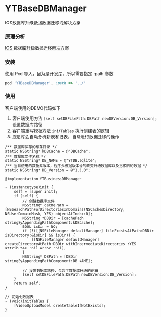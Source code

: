 # YTBaseDBManager
IOS数据库升级数据数据迁移的解决方案

### 原理分析
[IOS 数据库升级数据迁移解决方案](https://my.oschina.net/FEEDFACF/blog/901765)

### 安装

使用 Pod 导入，因为是开发库，所以需要指定 :path 参数
```ruby
pod 'YTBaseDBManager', :path => '../'
```

### 使用

客户端使用的DEMO代码如下  
1. 客户端使用方法 `[self setDBFilePath:DBPath newDBVersion:DB_Version];` 设置数据库路径
2. 客户端重写模板方法 `initTables` 执行创建表的逻辑
3. 底层库会自动分析新表和旧表，自动进行数据迁移的操作

```objc
/** 数据库保存的缓存目录 */
static NSString* kDBCache = @"DBCache";
/** 数据库文件名称 */
static NSString* DB_NAME = @"YTDB.sqlite";
/** 当前使用的数据库版本，程序会根据版本号的改变升级数据库以及迁移旧的数据 */
static NSString* DB_Version = @"1.0.0";

@implementation YTBusinessDBManager

- (instancetype)init {
    self = [super init];
    if (self) {
        // 创建数据库文件
        NSString* cachePath = [NSSearchPathForDirectoriesInDomains(NSCachesDirectory, NSUserDomainMask, YES) objectAtIndex:0];
        NSString *DBDir = [cachePath stringByAppendingPathComponent:kDBCache];
        BOOL isDir = NO;
        if (!([[NSFileManager defaultManager] fileExistsAtPath:DBDir isDirectory:&isDir] && isDir)) {
            [[NSFileManager defaultManager] createDirectoryAtPath:DBDir withIntermediateDirectories :YES attributes :nil error :nil];
        }
        NSString* DBPath = [DBDir stringByAppendingPathComponent:DB_NAME];
        
        // 设置数据库路径，包含了数据库升级的逻辑
        [self setDBFilePath:DBPath newDBVersion:DB_Version];
    }
    return self;
}

// 初始化数据表
- (void)initTables {
    [VideoUploadModel createTableIfNotExists];
}

```